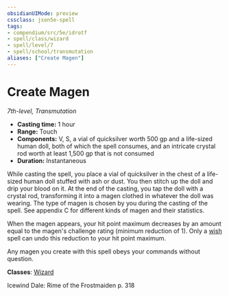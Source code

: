 ```yaml
---
obsidianUIMode: preview
cssclass: json5e-spell
tags:
- compendium/src/5e/idrotf
- spell/class/wizard
- spell/level/7
- spell/school/transmutation
aliases: ["Create Magen"]
---
```

# Create Magen
*7th-level, Transmutation*  

- **Casting time:** 1 hour
- **Range:** Touch
- **Components:** V, S, a vial of quicksilver worth 500 gp and a life-sized human doll, both of which the spell consumes, and an intricate crystal rod worth at least 1,500 gp that is not consumed
- **Duration:** Instantaneous

While casting the spell, you place a vial of quicksilver in the chest of a life-sized human doll stuffed with ash or dust. You then stitch up the doll and drip your blood on it. At the end of the casting, you tap the doll with a crystal rod, transforming it into a magen clothed in whatever the doll was wearing. The type of magen is chosen by you during the casting of the spell. See appendix C for different kinds of magen and their statistics.

When the magen appears, your hit point maximum decreases by an amount equal to the magen's challenge rating (minimum reduction of 1). Only a [wish](./wish.md#) spell can undo this reduction to your hit point maximum.

Any magen you create with this spell obeys your commands without question.

**Classes**: [Wizard](../classes/wizard.md#)

Icewind Dale: Rime of the Frostmaiden p. 318